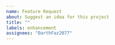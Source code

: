 ```yaml
---
name: Feature Request
about: Suggest an idea for this project
title: ""
labels: enhancement
assignees: "DarthFaz2077"
---
```

